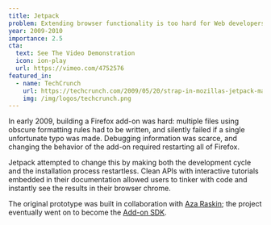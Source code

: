 ```yaml
---
title: Jetpack
problem: Extending browser functionality is too hard for Web developers.
year: 2009-2010
importance: 2.5
cta:
  text: See The Video Demonstration
  icon: ion-play
  url: https://vimeo.com/4752576
featured_in:
  - name: TechCrunch
    url: https://techcrunch.com/2009/05/20/strap-in-mozillas-jetpack-may-be-the-next-step-in-browser-extensions/
    img: /img/logos/techcrunch.png
---
```

In early 2009, building a Firefox add-on was hard: multiple files using
obscure formatting rules had to be written, and silently failed if a single
unfortunate typo was made. Debugging information was scarce, and changing the
behavior of the add-on required restarting all of Firefox.

Jetpack attempted to change this by making both the development cycle and the
installation process restartless. Clean APIs with interactive tutorials
embedded in their documentation allowed users to tinker with code and
instantly see the results in their browser chrome.

The original prototype was built in collaboration with [Aza Raskin][];
the project eventually went on to become the [Add-on SDK][].

[Aza Raskin]: http://azarask.in/
[Add-on SDK]: https://developer.mozilla.org/en-US/Add-ons/SDK
